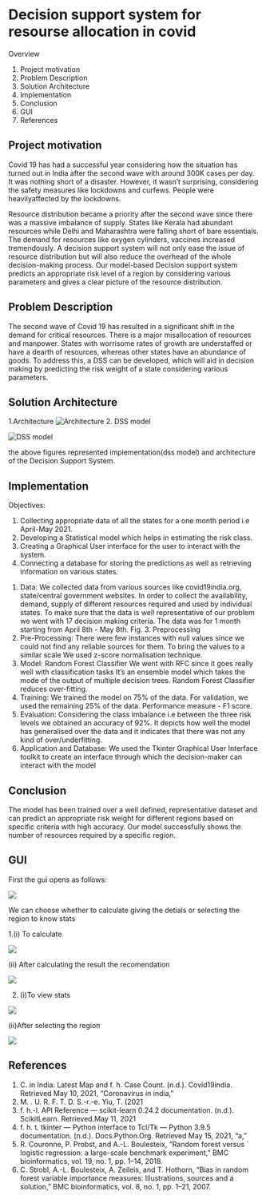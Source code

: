 # Decision support system for resourse allocation in covid
Overview
1. Project motivation
2. Problem Description 
3. Solution Architecture
4. Implementation
5. Conclusion
6. GUI
8. References
## Project motivation
Covid 19 has had a successful year considering how the situation has turned out in India after the second wave with around 300K cases per day. It was nothing short of a disaster. However, it wasn’t surprising, considering the safety measures like lockdowns and curfews. People were heavilyaffected by the lockdowns.

Resource distribution became a priority after the second wave since there was a massive imbalance of supply. States like Kerala had abundant resources while Delhi and Maharashtra were falling short of bare essentials. The demand for resources like oxygen cylinders, vaccines increased tremendously. A decision support system will not
only ease the issue of resource distribution but will also reduce the overhead of the whole decision-making process.
Our model-based Decision support system predicts an appropriate risk level of a region by considering various parameters and gives a clear picture of the resource distribution.
## Problem Description 
The second wave of Covid 19 has resulted in a significant
shift in the demand for critical resources. There is a major
misallocation of resources and manpower. States with
worrisome rates of growth are understaffed or have a dearth
of resources, whereas other states have an abundance of
goods. To address this, a DSS can be developed, which will
aid in decision making by predicting the risk weight of a
state considering various parameters.
## Solution Architecture
1.Architecture
![Architecture](https://github.com/AthulVelagapudi/DSS-for-resourse-allocation/blob/main/images/Arch1.png)
2. DSS model

![DSS model](https://github.com/AthulVelagapudi/DSS-for-resourse-allocation/blob/main/images/Arch2.png)

the above figures represented implementation(dss model) and architecture of the Decision Support System.
## Implementation
Objectives:
1. Collecting appropriate data of all the states for a one
month period i.e April-May 2021.
2. Developing a Statistical model which helps in estimating
the risk class.
3. Creating a Graphical User interface for the user to interact
with the system.
4. Connecting a database for storing the predictions as well
as retrieving information on various states.

1) Data: We collected data from various sources like
covid19india.org, state/central government websites. In order
to collect the availability, demand, supply of different resources required and used by individual states.
To make sure that the data is well representative of our
problem we went with 17 decision making criteria.
The data was for 1 month starting from April 8th - May 8th.
Fig. 3. Preprocessing
2) Pre-Processing: There were few instances with null
values since we could not find any reliable sources for them.
To bring the values to a similar scale We used z-score
normalisation technique.
3) Model: Random Forest Classifier We went with RFC
since it goes really well with classification tasks It’s an ensemble model which takes the mode of the output of multiple
decision trees.
Random Forest Classifier reduces over-fitting.
4) Training: We trained the model on 75% of the data.
For validation, we used the remaining 25% of the data.
Performance measure - F1 score.
5) Evaluation: Considering the class imbalance i.e between
the three risk levels we obtained an accuracy of 92%.
It depicts how well the model has generalised over the data
and it indicates that there was not any kind of over/underfitting.
6) Application and Database: We used the Tkinter Graphical User Interface toolkit to create an interface through which
the decision-maker can interact with the model

## Conclusion
The model has been trained over a well defined,
representative dataset and can predict an appropriate
risk weight for different regions based on specific criteria
with high accuracy. Our model successfully shows the number
of resources required by a specific region.

## GUI
First the gui opens as follows:

![](https://github.com/AthulVelagapudi/DSS-for-resourse-allocation/blob/main/images/Gui1.png)

We can choose whether to calculate giving the detials or selecting the region to know stats

1.(i) To calculate

![](https://github.com/AthulVelagapudi/DSS-for-resourse-allocation/blob/main/images/calculate.png)

(ii) After calculating the result the recomendation

![](https://github.com/AthulVelagapudi/DSS-for-resourse-allocation/blob/main/images/Calculated_results.png)

2) (i)To view stats

![](https://github.com/AthulVelagapudi/DSS-for-resourse-allocation/blob/main/images/stats.png)

(ii)After selecting the region

![](https://github.com/AthulVelagapudi/DSS-for-resourse-allocation/blob/main/images/stats_result.png)

## References
1. C. in India: Latest Map and f. h. Case Count. (n.d.). Covid19india.
Retrieved May 10, 2021, “Coronavirus in india,”
2. M. . U. R. F. T. D. S.-r.-e. Yiu, T. (2021
3. f. h.-l. API Reference — scikit-learn 0.24.2 documentation. (n.d.). ScikitLearn. Retrieved.May 11, 2021
4. f. h. t. tkinter — Python interface to Tcl/Tk — Python 3.9.5 documentation. (n.d.). Docs.Python.Org. Retrieved May 15, 2021, “a,”
5. R. Couronne, P. Probst, and A.-L. Boulesteix, “Random forest versus ´
logistic regression: a large-scale benchmark experiment,” BMC bioinformatics, vol. 19, no. 1, pp. 1–14, 2018.
6. C. Strobl, A.-L. Boulesteix, A. Zeileis, and T. Hothorn, “Bias in random
forest variable importance measures: Illustrations, sources and a solution,”
BMC bioinformatics, vol. 8, no. 1, pp. 1–21, 2007.
